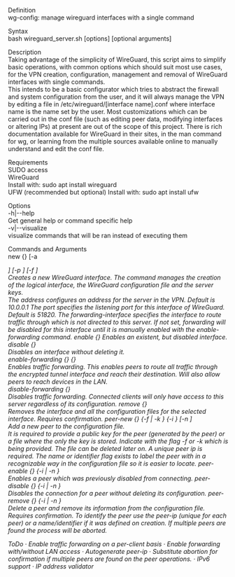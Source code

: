 Definition  
    wg-config: manage wireguard interfaces with a single command  

Syntax  
    bash wireguard_server.sh [options] <command> <arguments> [optional arguments]  

Description  
    Taking advantage of the simplicity of WireGuard, this script aims to simplify basic operations, with common options which should suit most use cases, for the VPN creation, configuration, management and removal of WireGuard interfaces with single commands.  
    This intends to be a basic configurator which tries to abstract the firewall and system configuration from the user, and it will always manage the VPN by editing a file in /etc/wireguard/[interface name].conf where interface name is the name set by the user. Most customizations which can be carried out in the conf file (such as editing peer data, modifying interfaces or altering IPs) at present are out of the scope of this project. There is rich documentation available for WireGuard in their sites, in the man command for wg, or learning from the multiple sources available online to manually understand and edit the conf file.  

Requirements  
    SUDO access  
    WireGuard  
        Install with: sudo apt install wireguard  
    UFW (recommended but optional)
        Install with: sudo apt install ufw  

Options  
    -h|--help  
        Get general help or command specific help  
    -v|--visualize  
        visualize commands that will be ran instead of executing them  

Commands and Arguments  
    new {<interface-name>} [-a <address>] [-p <port>] [-f <forwarding-interface>]  
        Creates a new WireGuard interface. The command manages the creation of the logical interface, the WireGuard configuration file and the server keys.  
        The address configures an address for the server in the VPN. Default is 10.0.0.1
        The port specifies the listening port for this interface of WireGuard. Default is 51820.
        The forwarding-interface specifies the interface to route traffic through which is not directed to this server. If not set, forwarding will be disabled for this interface until it is manually enabled with the enable-forwarding command.
    enable {<interface-name>}
        Enables an existent, but disabled interface.  
    disable {<interface-name>}  
        Disables an interface without deleting it.  
    enable-forwarding {<interface-name>} {<forwarding-interface>}  
        Enables traffic forwarding. This enables peers to route all traffic through the encrypted tunnel interface and reach their destination. Will also allow peers to reach devices in the LAN.  
    disable-forwarding {<interface-name>}  
        Disables traffic forwarding. Connected clients will only have access to this server regardless of its configuration.
    remove {<interface-name>}  
        Removes the interface and all the configuration files for the selected interface. Requires confirmation.
    peer-new {<interface-name>} {-f <public key file> | -k <public key>} {-i <peer-ip>} [-n <name or identifier>]  
        Add a new peer to the configuration file.  
        It is required to provide a public key for the peer (generated by the peer) or a file where the only the key is stored. Indicate with the flag -f or -k which is being provided. The file can be deleted later on.
        A unique peer ip is required.
        The name or identifier flag exists to label the peer with in a recognizable way in the configuration file so it is easier to locate.
    peer-enable {<interface-name>} {-i <peer-ip> | -n <name or identifier>}  
        Enables a peer which was previously disabled from connecting.
    peer-disable {<interface-name>} {-i <peer-ip> | -n <name or identifier>}  
        Disables the connection for a peer without deleting its configuration.
    peer-remove {<interface-name>} {-i <peer-ip> | -n <name or identifier>}  
        Delete a peer and remove its information from the configuration file. Requires confirmation.
        To identify the peer use the peer-ip (unique for each peer) or a name/identifier if it was defined on creation. If multiple peers are found the process will be aborted.

ToDo
    · Enable traffic forwarding on a per-client basis
    · Enable forwarding with/without LAN access
    · Autogenerate peer-ip
    · Substitute abortion for confirmation if multiple peers are found on the peer operations.
    · IPv6 support
    · IP address validator
